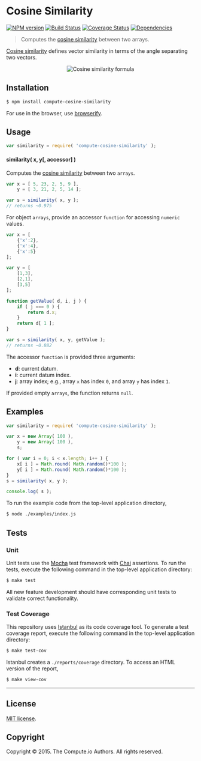 Cosine Similarity
===
[![NPM version][npm-image]][npm-url] [![Build Status][travis-image]][travis-url] [![Coverage Status][coveralls-image]][coveralls-url] [![Dependencies][dependencies-image]][dependencies-url]

> Computes the [cosine similarity](http://en.wikipedia.org/wiki/Cosine_similarity) between two arrays.

[Cosine similarity](http://en.wikipedia.org/wiki/Cosine_similarity) defines vector similarity in terms of the angle separating two vectors.

<div class="equation" align="center" data-raw-text="s(\mathbf{x},\mathbf{y}) = {\mathbf{x} \cdot \mathbf{y} \over \|\mathbf{x}\| \|\mathbf{y}\|} = \frac{ \sum\limits_{i=0}^{n-1}{x_i y_i} }{ \sqrt{\sum\limits_{i=0}^{n-1}{(x_i)^2}} \times \sqrt{\sum\limits_{i=0}^{n-1}{(y_i)^2}} }" data-equation="eq:cosine_similarity">
	<img src="https://cdn.rawgit.com/compute-io/cosine-similarity/bdef940bf4e6d320d2652b52f54f58cf2ea5d794/docs/img/eqn_similarity.svg" alt="Cosine similarity formula">
	<br>
</div>


## Installation

``` bash
$ npm install compute-cosine-similarity
```

For use in the browser, use [browserify](https://github.com/substack/node-browserify).


## Usage

``` javascript
var similarity = require( 'compute-cosine-similarity' );
```

#### similarity( x, y[, accessor] )

Computes the [cosine similarity](http://en.wikipedia.org/wiki/Cosine_similarity) between two `arrays`.


``` javascript
var x = [ 5, 23, 2, 5, 9 ],
    y = [ 3, 21, 2, 5, 14 ];

var s = similarity( x, y );
// returns ~0.975
```

For object `arrays`, provide an accessor `function` for accessing `numeric` values.

``` javascript
var x = [
	{'x':2},
	{'x':4},
	{'x':5}
];

var y = [
	[1,3],
	[2,1],
	[3,5]
];

function getValue( d, i, j ) {
	if ( j === 0 ) {
		return d.x;
	}
	return d[ 1 ];
}

var s = similarity( x, y, getValue );
// returns ~0.882
```

The accessor `function` is provided three arguments:

-	__d__: current datum.
-	__i__: current datum index.
-	__j__: array index; e.g., array `x` has index `0`, and array `y` has index `1`.


If provided empty `arrays`, the function returns `null`.



## Examples

``` javascript
var similarity = require( 'compute-cosine-similarity' );

var x = new Array( 100 ),
	y = new Array( 100 ),
	s;

for ( var i = 0; i < x.length; i++ ) {
	x[ i ] = Math.round( Math.random()*100 );
	y[ i ] = Math.round( Math.random()*100 );
}
s = similarity( x, y );

console.log( s );
```

To run the example code from the top-level application directory,

``` bash
$ node ./examples/index.js
```


## Tests

### Unit

Unit tests use the [Mocha](http://mochajs.org/) test framework with [Chai](http://chaijs.com) assertions. To run the tests, execute the following command in the top-level application directory:

``` bash
$ make test
```

All new feature development should have corresponding unit tests to validate correct functionality.


### Test Coverage

This repository uses [Istanbul](https://github.com/gotwarlost/istanbul) as its code coverage tool. To generate a test coverage report, execute the following command in the top-level application directory:

``` bash
$ make test-cov
```

Istanbul creates a `./reports/coverage` directory. To access an HTML version of the report,

``` bash
$ make view-cov
```


---
## License

[MIT license](http://opensource.org/licenses/MIT). 


## Copyright

Copyright &copy; 2015. The Compute.io Authors. All rights reserved.


[npm-image]: http://img.shields.io/npm/v/compute-cosine-similarity.svg
[npm-url]: https://npmjs.org/package/compute-cosine-similarity

[travis-image]: http://img.shields.io/travis/compute-io/cosine-similarity/master.svg
[travis-url]: https://travis-ci.org/compute-io/cosine-similarity

[coveralls-image]: https://img.shields.io/coveralls/compute-io/cosine-similarity/master.svg
[coveralls-url]: https://coveralls.io/r/compute-io/cosine-similarity?branch=master

[dependencies-image]: http://img.shields.io/david/compute-io/cosine-similarity.svg
[dependencies-url]: https://david-dm.org/compute-io/cosine-similarity

[dev-dependencies-image]: http://img.shields.io/david/dev/compute-io/cosine-similarity.svg
[dev-dependencies-url]: https://david-dm.org/dev/compute-io/cosine-similarity

[github-issues-image]: http://img.shields.io/github/issues/compute-io/cosine-similarity.svg
[github-issues-url]: https://github.com/compute-io/cosine-similarity/issues
